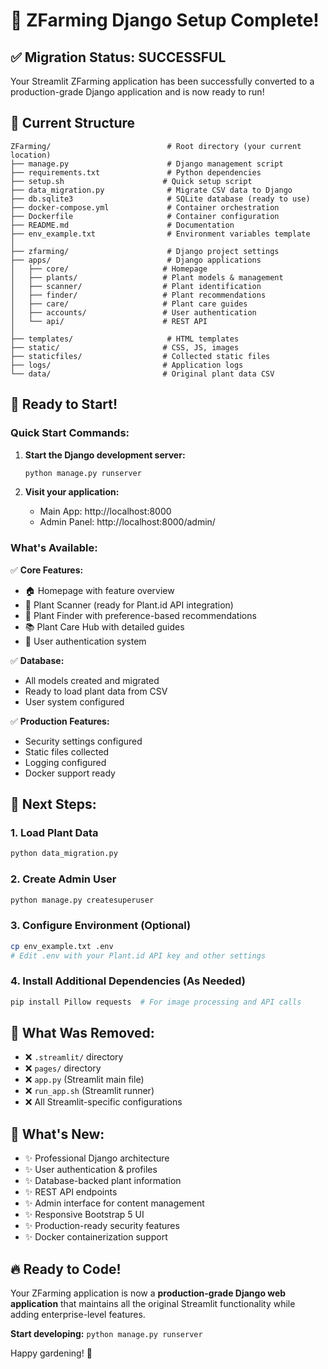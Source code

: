 # 🎉 ZFarming Django Setup Complete!

## ✅ Migration Status: **SUCCESSFUL**

Your Streamlit ZFarming application has been successfully converted to a production-grade Django application and is now ready to run!

## 📁 Current Structure

```
ZFarming/                          # Root directory (your current location)
├── manage.py                      # Django management script
├── requirements.txt               # Python dependencies  
├── setup.sh                      # Quick setup script
├── data_migration.py              # Migrate CSV data to Django
├── db.sqlite3                     # SQLite database (ready to use)
├── docker-compose.yml             # Container orchestration
├── Dockerfile                     # Container configuration
├── README.md                      # Documentation
├── env_example.txt                # Environment variables template
│
├── zfarming/                      # Django project settings
├── apps/                          # Django applications
│   ├── core/                     # Homepage
│   ├── plants/                   # Plant models & management
│   ├── scanner/                  # Plant identification
│   ├── finder/                   # Plant recommendations  
│   ├── care/                     # Plant care guides
│   ├── accounts/                 # User authentication
│   └── api/                      # REST API
│
├── templates/                     # HTML templates
├── static/                       # CSS, JS, images
├── staticfiles/                  # Collected static files
├── logs/                         # Application logs
└── data/                         # Original plant data CSV
```

## 🚀 Ready to Start!

### Quick Start Commands:

1. **Start the Django development server:**
   ```bash
   python manage.py runserver
   ```

2. **Visit your application:**
   - Main App: http://localhost:8000
   - Admin Panel: http://localhost:8000/admin/

### What's Available:

✅ **Core Features:**
- 🏠 Homepage with feature overview
- 📸 Plant Scanner (ready for Plant.id API integration)  
- 🌱 Plant Finder with preference-based recommendations
- 📚 Plant Care Hub with detailed guides
- 👤 User authentication system

✅ **Database:**
- All models created and migrated
- Ready to load plant data from CSV
- User system configured

✅ **Production Features:**
- Security settings configured
- Static files collected
- Logging configured  
- Docker support ready

## 🔧 Next Steps:

### 1. Load Plant Data
```bash
python data_migration.py
```

### 2. Create Admin User  
```bash
python manage.py createsuperuser
```

### 3. Configure Environment (Optional)
```bash
cp env_example.txt .env
# Edit .env with your Plant.id API key and other settings
```

### 4. Install Additional Dependencies (As Needed)
```bash
pip install Pillow requests  # For image processing and API calls
```

## 🎯 What Was Removed:

- ❌ `.streamlit/` directory
- ❌ `pages/` directory  
- ❌ `app.py` (Streamlit main file)
- ❌ `run_app.sh` (Streamlit runner)
- ❌ All Streamlit-specific configurations

## 🌟 What's New:

- ✨ Professional Django architecture
- ✨ User authentication & profiles
- ✨ Database-backed plant information
- ✨ REST API endpoints
- ✨ Admin interface for content management
- ✨ Responsive Bootstrap 5 UI
- ✨ Production-ready security features
- ✨ Docker containerization support

## 🔥 Ready to Code!

Your ZFarming application is now a **production-grade Django web application** that maintains all the original Streamlit functionality while adding enterprise-level features.

**Start developing:** `python manage.py runserver`

Happy gardening! 🌱
